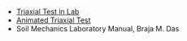 - [Triaxial Test in Lab](https://www.youtube.com/watch?v=mUijZald_K8)
- [Animated Triaxial Test](https://www.youtube.com/watch?v=hq4UlLm8oIs)
- Soil Mechanics Laboratory Manual, Braja M. Das
